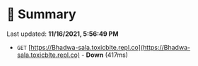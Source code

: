 # 📖 Summary
Last updated: **11/16/2021, 5:56:49 PM**

- `GET` [https://Bhadwa-sala.toxicblte.repl.co](https://Bhadwa-sala.toxicblte.repl.co) - **Down** (417ms)
